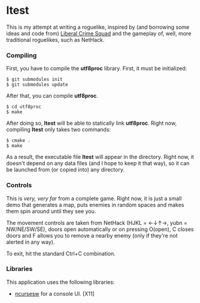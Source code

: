 # ltest

This is my attempt at writing a roguelike, inspired by (and borrowing some ideas and code from) [Liberal Crime Squad](http://sourceforge.net/p/lcsgame) and the gameplay of, well, more traditional roguelikes, such as NetHack.

### Compiling

First, you have to compile the **utf8proc** library. First, it must be initialized:

    $ git submodules init
    $ git submodules update

After that, you can compile **utf8proc**.

    $ cd utf8proc
    $ make

After doing so, **ltest** will be able to statically link **utf8proc**. Right now, compiling **ltest** only takes two commands:

    $ cmake .
    $ make

As a result, the executable file **ltest** will appear in the directory. Right now, it doesn't depend on any data files (and I hope to keep it that way), so it can be launched from (or copied into) any directory.

### Controls

This is *very, very far* from a complete game. Right now, it is just a small demo that generates a map, puts enemies in random spaces and makes them spin around until they see you.

The movement controls are taken from NetHack (HJKL = ←↓↑→, yubn = NW/NE/SW/SE), doors open automatically or on pressing O(open), C closes doors and F allows you to remove a nearby enemy (only if they're not alerted in any way).

To exit, hit the standard Ctrl+C combination.

### Libraries

This application uses the following libraries:

* [ncursesw](https://www.gnu.org/software/ncurses/) for a console UI. \[X11\]

